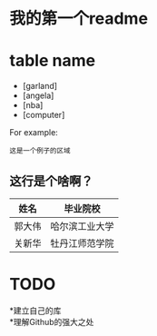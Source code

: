 我的第一个readme
===============

table name
==========

*  [garland]
*  [angela]
*  [nba]
*  [computer]

For example:  
~~~~~~~~~~~
这是一个例子的区域
~~~~~~~~~~~


这行是个啥啊？  
------------


姓名             | 毕业院校  
-----------------|-------------  
郭大伟           | 哈尔滨工业大学  
关新华           | 牡丹江师范学院  


TODO  
=====
*建立自己的库  
*理解Github的强大之处  
